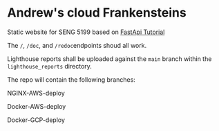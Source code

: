# Andrew's cloud Frankensteins



Static website for SENG 5199 based on [FastApi Tutorial](https://fastapi.tiangolo.com/tutorial/first-steps/)

The `/`, `/doc`, and `/redoc`endpoints shoud all work.

Lighthouse reports shall be uploaded against the `main` branch within the `lighthouse_reports` directory.

The repo will contain the following branches:

NGINX-AWS-deploy

Docker-AWS-deploy

Docker-GCP-deploy